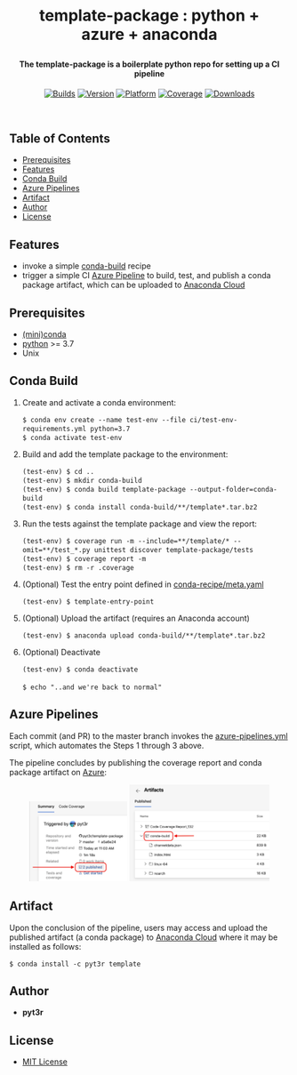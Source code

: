 <h1 align="center" style="margin:1em;">
    template-package : python + azure + anaconda
</h1>

<h4 align="center">
    The template-package is a boilerplate python repo for setting up a CI pipeline
</h4>

<p align="center">

<a href="https://dev.azure.com/pyt3r/template/_build">
<img src="https://img.shields.io/azure-devops/build/pyt3r/template/3"
 alt="Builds" /></a>

<a href="https://anaconda.org/pyt3r/template">
<img src="https://img.shields.io/conda/v/pyt3r/template"
 alt="Version" /></a>
 
<a href="https://anaconda.org/pyt3r/template">
<img src="https://img.shields.io/conda/pn/pyt3r/template"
 alt="Platform" /></a>

<a href="https://dev.azure.com/pyt3r/template/_build">
<img src="https://img.shields.io/azure-devops/coverage/pyt3r/template/3"
 alt="Coverage" /></a>
 
<a href="https://anaconda.org/pyt3r/template">
<img src="https://img.shields.io/conda/dn/pyt3r/template"
 alt="Downloads" /></a>

</p>

<br>

## Table of Contents

- [Prerequisites](#prerequisites)
- [Features](#features)
- [Conda Build](#conda-build)
- [Azure Pipelines](#azure-pipelines)
- [Artifact](#artifact)
- [Author](#author)
- [License](#license)


## Features
* invoke a simple [conda-build](https://docs.conda.io/projects/conda-build/en/latest/) recipe
* trigger a simple CI [Azure Pipeline]((https://dev.azure.com/pyt3r/template/_build)) to build, test, and publish a conda package artifact, which can be uploaded to [Anaconda Cloud](https://anaconda.org/pyt3r/template)

## Prerequisites
* [(mini)conda](https://docs.conda.io/en/latest/miniconda.html)
* [python](https://www.python.org/) >= 3.7
* Unix


## Conda Build

1. Create and activate a conda environment:
    ```
    $ conda env create --name test-env --file ci/test-env-requirements.yml python=3.7
    $ conda activate test-env
    ```

2. Build and add the template package to the environment:
    ```
    (test-env) $ cd ..
    (test-env) $ mkdir conda-build
    (test-env) $ conda build template-package --output-folder=conda-build
    (test-env) $ conda install conda-build/**/template*.tar.bz2
    ```

3. Run the tests against the template package and view the report:
    ```
    (test-env) $ coverage run -m --include=**/template/* --omit=**/test_*.py unittest discover template-package/tests
    (test-env) $ coverage report -m
    (test-env) $ rm -r .coverage
    ```

4. (Optional) Test the entry point defined in [conda-recipe/meta.yaml](conda-recipe/meta.yaml)
    ```
    (test-env) $ template-entry-point
    ```

5. (Optional) Upload the artifact (requires an Anaconda account)
    ```
    (test-env) $ anaconda upload conda-build/**/template*.tar.bz2
    ```

6. (Optional) Deactivate
    ```
    (test-env) $ conda deactivate
   
    $ echo "..and we're back to normal"
    ```


## Azure Pipelines
Each commit (and PR) to the master branch invokes the [azure-pipelines.yml](azure-pipelines.yml) script, which automates the Steps 1 through 3 above.

The pipeline concludes by publishing the coverage report and conda package artifact on [Azure](https://dev.azure.com/pyt3r/template/_build):

<p align="center">
    <img src="images/artifacts1.png" width="35%">
    <img src="images/artifacts2.png" width="50%">
</p>

## Artifact
Upon the conclusion of the pipeline, users may access and upload the published artifact (a conda package) to [Anaconda Cloud](https://anaconda.org/pyt3r/template) where it may be installed as follows: 

```
$ conda install -c pyt3r template
```

## Author

* **pyt3r**

## License

* [MIT License](LICENSE)

